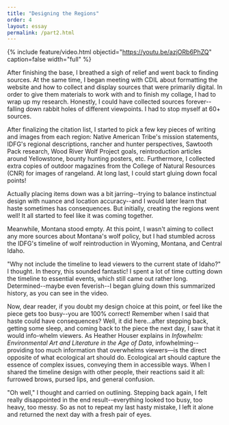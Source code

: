```yaml
---
title: "Designing the Regions"
order: 4
layout: essay
permalink: /part2.html
---
```


{% include feature/video.html objectid="https://youtu.be/azjORb6PhZQ" caption=false width="full" %}

After finishing the base, I breathed a sigh of relief and went back to finding sources. At the same time, I began meeting with CDIL about formatting the website and how to collect and display sources that were primarily digital. In order to give them materials to work with and to finish my collage, I had to wrap up my research. Honestly, I could have collected sources forever--falling down rabbit holes of different viewpoints. I had to stop myself at 60+ sources.

After finalizing the citation list, I started to pick a few key pieces of writing and images from each region: Native American Tribe's mission statements, IDFG's regional descriptions, rancher and hunter perspectives, Sawtooth Pack research, Wood River Wolf Project goals, reintroduction articles around Yellowstone, bounty hunting posters, etc. Furthermore, I collected extra copies of outdoor magazines from the College of Natural Resources (CNR) for images of rangeland. At long last, I could start gluing down focal points!

Actually placing items down was a bit jarring--trying to balance instinctual design with nuance and location accuracy--and I would later learn that haste sometimes has consequences. But initially, creating the regions went well! It all started to feel like it was coming together. 

Meanwhile, Montana stood empty. At this point, I wasn't aiming to collect any more sources about Montana's wolf policy, but I had stumbled across the IDFG's timeline of wolf reintroduction in Wyoming, Montana, and Central Idaho. 

"Why not include the timeline to lead viewers to the current state of Idaho?" I thought. In theory, this sounded fantastic! I spent a lot of time cutting down the timeline to essential events, which still came out rather long. Determined--maybe even feverish--I began gluing down this summarized history, as you can see in the video. 

Now, dear reader, if you doubt my design choice at this point, or feel like the piece gets too busy--you are 100% correct! Remember when I said that haste could have consequences? Well, it did here...after stepping back, getting some sleep, and coming back to the piece the next day, I saw that it would info-whelm viewers. As Heather Houser explains in _Infowhelm: Environmental Art and Literature in the Age of Data_, infowhelming--providing too much information that overwhelms viewers―is the direct opposite of what ecological art should do. Ecological art should capture the essence of complex issues, conveying them in accessible ways. When I shared the timeline design with other people, their reactions said it all: furrowed brows, pursed lips, and general confusion.

"Oh well," I thought and carried on outlining. Stepping back again, I felt really disappointed in the end result--everything looked too busy, too heavy, too messy. So as not to repeat my last hasty mistake, I left it alone and returned the next day with a fresh pair of eyes.